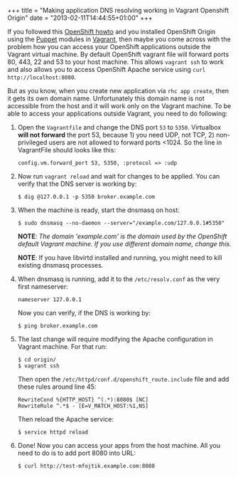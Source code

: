 +++
title = "Making application DNS resolving working in Vagrant Openshift Origin"
date = "2013-02-11T14:44:55+01:00"
+++

If you followed this [OpenShift howto](https://www.openshift.com/wiki/installing-openshift-origin-using-vagrant-and-puppet)
and you installed OpenShift Origin using the [Puppet](https://github.com/openshift/puppet-openshift_origin/archive/master.zip)
modules in [Vagrant](http://www.vagrantup.com/), then maybe you come across with
the problem how you can access your OpenShift applications outside the Vagrant
virtual machine. By default OpenShift vagrant file will forward ports 80, 443,
22 and 53 to your host machine. This allows <code>vagrant ssh</code> to work and
also allows you to access OpenShift Apache service using <code>curl
http://localhost:8080</code>.

But as you know, when you create new application via `rhc app create`, then it
gets its own domain name. Unfortunately this domain name is not accessible from
the host and it will work only on the Vagrant machine. To be able to access your
applications outside Vagrant, you need to do following:

1. Open the `Vagrantfile` and change the DNS port `53` to `5350`. Virtualbox
   **will not forward** the port 53, because 1) you need UDP, not TCP, 2)
   non-privileged users are not allowed to forward ports <1024.
   So the line in VagrantFile should looks like this:
   ```
   config.vm.forward_port 53, 5350, :protocol => :udp
   ```

2. Now run `vagrant reload` and wait for changes to be applied. You can verify
   that the DNS server is working by:
   ```
   $ dig @127.0.0.1 -p 5350 broker.example.com
   ```

3. When the machine is ready, start the dnsmasq on host:

   ```
   $ sudo dnsmasq --no-daemon --server="/example.com/127.0.0.1#5350"
   ```

   **NOTE**: *The domain 'example.com' is the domain used by the OpenShift default Vagrant
             machine. If you use different domain name, change this.*

   **NOTE**: If you have libvirtd installed and running, you might need to kill
             existing dnsmasq processes.

4. When dnsmasq is running, add it to the `/etc/resolv.conf` as the very first nameserver:
   ```
   nameserver 127.0.0.1
   ```
   Now you can verify, if the DNS is working by:
   ```
   $ ping broker.example.com
   ```

5. The last change will require modifying the Apache configuration in Vagrant
   machine. For that run:
   ```
   $ cd origin/
   $ vagrant ssh
   ```

   Then open the `/etc/httpd/conf.d/openshift_route.include` file and add these
   rules around line 45:
   ```
   RewriteCond %{HTTP_HOST} ^(.*):8080$ [NC]
   RewriteRule ^.*$ - [E=V_MATCH_HOST:%1,NS]
   ```
   Then reload the Apache service:
   ```
   $ service httpd reload
   ```

6. Done! Now you can access your apps from the host machine. All you need to do
   is to add port 8080 into URL:

   ```
   $ curl http://test-mfojtik.example.com:8080
   ```

